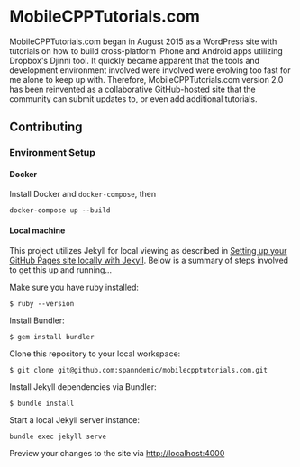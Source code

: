 # MobileCPPTutorials.com

MobileCPPTutorials.com began in August 2015 as a WordPress site with tutorials
on how to build cross-platform iPhone and Android apps utilizing Dropbox's
Djinni tool. It quickly became apparent that the tools and development
environment involved were involved were evolving too fast for me alone to keep
up with. Therefore, MobileCPPTutorials.com version 2.0 has been reinvented as a
collaborative GitHub-hosted site that the community can submit updates to, or
even add additional tutorials.

## Contributing

### Environment Setup

#### Docker

Install Docker and `docker-compose`, then

```
docker-compose up --build
```

#### Local machine

This project utilizes Jekyll for local viewing as described in
[Setting up your GitHub Pages site locally with Jekyll](https://help.github.com/articles/setting-up-your-github-pages-site-locally-with-jekyll/).
Below is a summary of steps involved to get this up and running...

Make sure you have ruby installed:

`$ ruby --version`

Install Bundler:

`$ gem install bundler`

Clone this repository to your local workspace:

`$ git clone git@github.com:spanndemic/mobilecpptutorials.com.git`

Install Jekyll dependencies via Bundler:

`$ bundle install`

Start a local Jekyll server instance:

`bundle exec jekyll serve`

Preview your changes to the site via [http://localhost:4000](http://localhost:4000)
